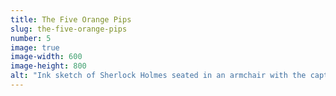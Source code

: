 ```yaml
---
title: The Five Orange Pips
slug: the-five-orange-pips
number: 5
image: true
image-width: 600
image-height: 800
alt: "Ink sketch of Sherlock Holmes seated in an armchair with the caption &#8220;His eyes bent upon the glow of the fire&#8221;"
---
```

